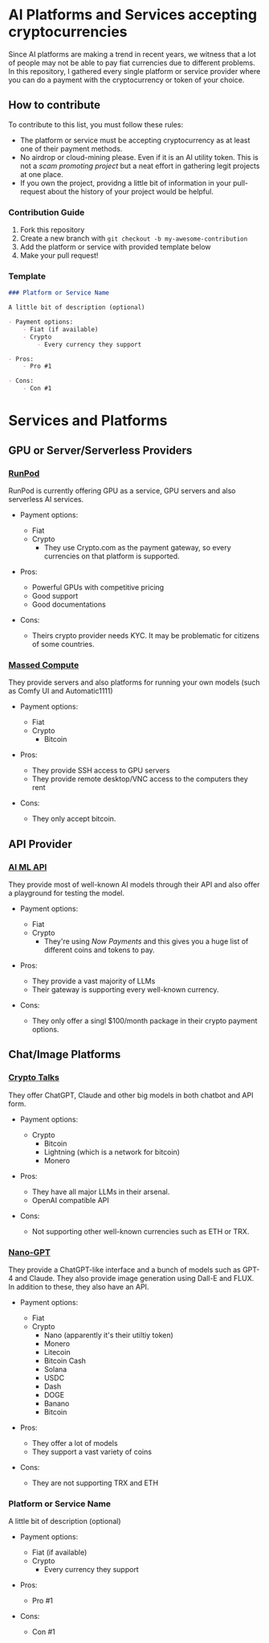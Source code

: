 # AI Platforms and Services accepting cryptocurrencies

Since AI platforms are making a trend in recent years, we witness that a lot of people may not be able to pay fiat currencies due to different problems. In this repository, I gathered every single platform or service provider where you can do a payment with the cryptocurrency or token of your choice. 

## How to contribute 

To contribute to this list, you must follow these rules: 

- The platform or service must be accepting cryptocurrency as at least one of their payment methods. 
- No airdrop or cloud-mining please. Even if it is an AI utility token. This is not a _scam promoting project_ but a neat effort in gathering legit projects at one place. 
- If you own the project, providng a little bit of information in your pull-request about the history of your project would be helpful. 

### Contribution Guide

1. Fork this repository 
2. Create a new branch with `git checkout -b my-awesome-contribution` 
3. Add the platform or service with provided template below
4. Make your pull request!

### Template 

```markdown
### Platform or Service Name

A little bit of description (optional)

- Payment options:
    - Fiat (if available)
    - Crypto 
        - Every currency they support

- Pros:
    - Pro #1

- Cons: 
    - Con #1
```

# Services and Platforms

## GPU or Server/Serverless Providers 

### [RunPod](https://runpod.io)

RunPod is currently offering GPU as a service, GPU servers and also serverless AI services. 

- Payment options:
    - Fiat 
    - Crypto 
        - They use Crypto.com as the payment gateway, so every currencies on that platform is supported. 

- Pros:
    - Powerful GPUs with competitive pricing 
    - Good support 
    - Good documentations 

- Cons: 
    - Theirs crypto provider needs KYC. It may be problematic for citizens of some countries. 

### [Massed Compute](https://massedcompute.com)

They provide servers and also platforms for running your own models (such as Comfy UI and Automatic1111)

- Payment options:
    - Fiat 
    - Crypto 
        - Bitcoin

- Pros:
    - They provide SSH access to GPU servers
    - They provide remote desktop/VNC access to the computers they rent 

- Cons: 
    - They only accept bitcoin. 

## API Provider 

### [AI ML API](https://aimlapi.com)

They provide most of well-known AI models through their API and also offer a playground for testing the model.

- Payment options:
    - Fiat 
    - Crypto 
        - They're using _Now Payments_ and this gives you a huge list of different coins and tokens to pay. 

- Pros:
    - They provide a vast majority of LLMs 
    - Their gateway is supporting every well-known currency. 

- Cons: 
    - They only offer a singl $100/month package in their crypto payment options.

## Chat/Image Platforms

### [Crypto Talks](https://cryptotalks.ai)

They offer ChatGPT, Claude and other big models in both chatbot and API form. 

- Payment options:
    - Crypto 
        - Bitcoin
        - Lightning (which is a network for bitcoin)
        - Monero

- Pros:
    - They have all major LLMs in their arsenal. 
    - OpenAI compatible API 

- Cons: 
    - Not supporting other well-known currencies such as ETH or TRX. 

### [Nano-GPT](https://nano-gpt.com)

They provide a ChatGPT-like interface and a bunch of models such as GPT-4 and Claude. They also provide image generation using Dall-E and FLUX. In addition to these, they also have an API. 

- Payment options:
    - Fiat 
    - Crypto 
        - Nano (apparently it's their utiltiy token)
        - Monero
        - Litecoin 
        - Bitcoin Cash
        - Solana
        - USDC
        - Dash
        - DOGE
        - Banano
        - Bitcoin 

- Pros:
    - They offer a lot of models 
    - They support a vast variety of coins 

- Cons: 
    - They are not supporting TRX and ETH

### Platform or Service Name

A little bit of description (optional)

- Payment options:
    - Fiat (if available)
    - Crypto 
        - Every currency they support

- Pros:
    - Pro #1

- Cons: 
    - Con #1